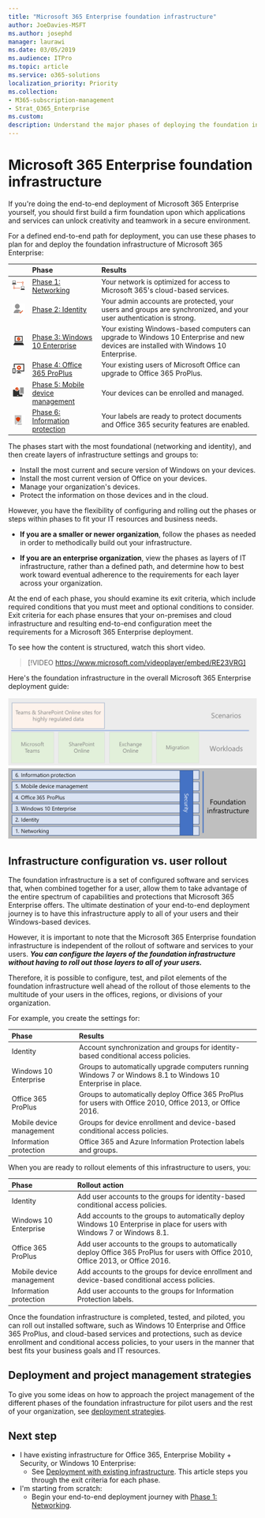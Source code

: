 ```yaml
---
title: "Microsoft 365 Enterprise foundation infrastructure"
author: JoeDavies-MSFT
ms.author: josephd
manager: laurawi
ms.date: 03/05/2019
ms.audience: ITPro
ms.topic: article
ms.service: o365-solutions
localization_priority: Priority
ms.collection: 
- M365-subscription-management
- Strat_O365_Enterprise
ms.custom:
description: Understand the major phases of deploying the foundation infrastructure for Microsoft 365 Enterprise in your organization.
---
```


# Microsoft 365 Enterprise foundation infrastructure

If you're doing the end-to-end deployment of Microsoft 365 Enterprise yourself, you should first build a firm foundation upon which applications and services can unlock creativity and teamwork in a secure environment. 

For a defined end-to-end path for deployment, you can use these phases to plan for and deploy the foundation infrastructure of Microsoft 365 Enterprise:

| | Phase | Results |
|:-------|:-----|:-----|
|![](./media/deploy-foundation-infrastructure/networking_icon-small.png)|[Phase 1: Networking](networking-infrastructure.md)| Your network is optimized for access to Microsoft 365's cloud-based services. |
|![](./media/deploy-foundation-infrastructure/identity_icon-small.png)|[Phase 2: Identity](identity-infrastructure.md)| Your admin accounts are protected, your users and groups are synchronized, and your user authentication is strong. |
|![](./media/deploy-foundation-infrastructure/win10enterprise_icon-small.png)|[Phase 3: Windows 10 Enterprise](windows10-infrastructure.md)| Your existing Windows-based computers can upgrade to Windows 10 Enterprise and new devices are installed with Windows 10 Enterprise. |
|![](./media/deploy-foundation-infrastructure/O365proplus_icon-small.png)|[Phase 4: Office 365 ProPlus](office365proplus-infrastructure.md)| Your existing users of Microsoft Office can upgrade to Office 365 ProPlus. |
|![](./media/deploy-foundation-infrastructure/mobiledevicemgmt_icon-small.png)|[Phase 5: Mobile device management](mobility-infrastructure.md)| Your devices can be enrolled and managed. |
|![](./media/deploy-foundation-infrastructure/infoprotection_icon-small.png)|[Phase 6: Information protection](infoprotect-infrastructure.md)| Your labels are ready to protect documents and Office 365 security features are enabled. |

The phases start with the most foundational (networking and identity), and then create layers of infrastructure settings and groups to:

- Install the most current and secure version of Windows on your devices.
- Install the most current version of Office on your devices.
- Manage your organization's devices.
- Protect the information on those devices and in the cloud.

However, you have the flexibility of configuring and rolling out the phases or steps within phases to fit your IT resources and business needs.

- **If you are a smaller or newer organization**, follow the phases as needed in order to methodically build out your infrastructure.

-  **If you are an enterprise organization**, view the phases as layers of IT infrastructure, rather than a defined path, and determine how to best work toward eventual adherence to the requirements for each layer across your organization.

At the end of each phase, you should examine its exit criteria, which include required conditions that you must meet and optional conditions to consider. Exit criteria for each phase ensures that your on-premises and cloud infrastructure and resulting end-to-end configuration meet the requirements for a Microsoft 365 Enterprise deployment.

To see how the content is structured, watch this short video.

> [!VIDEO https://www.microsoft.com/videoplayer/embed/RE23VRG]

Here's the foundation infrastructure in the overall Microsoft 365 Enterprise deployment guide:

![](./media/deploy-foundation-infrastructure/m365-deploy-content-arch-foundation.png)

## Infrastructure configuration vs. user rollout

The foundation infrastructure is a set of configured software and services that, when combined together for a user, allow them to take advantage of the entire spectrum of capabilities and protections that Microsoft 365 Enterprise offers. The ultimate destination of your end-to-end deployment journey is to have this infrastructure apply to all of your users and their Windows-based devices. 

However, it is important to note that the Microsoft 365 Enterprise foundation infrastructure is independent of the rollout of software and services to your users. ***You can configure the layers of the foundation infrastructure without having to roll out those layers to all of your users.***

Therefore, it is possible to configure, test, and pilot elements of the foundation infrastructure well ahead of the rollout of those elements to the multitude of your users in the offices, regions, or divisions of your organization.

For example, you create the settings for:

| Phase | Results |
|:-------|:-----|
| Identity | Account synchronization and groups for identity-based conditional access policies. |
| Windows 10 Enterprise | Groups to automatically upgrade computers running Windows 7 or Windows 8.1 to Windows 10 Enterprise in place. |
| Office 365 ProPlus | Groups to automatically deploy Office 365 ProPlus for users with Office 2010, Office 2013, or Office 2016. |
| Mobile device management | Groups for device enrollment and device-based conditional access policies. |
| Information protection | Office 365 and Azure Information Protection labels and groups. |

When you are ready to rollout elements of this infrastructure to users, you:

| Phase | Rollout action |
|:-------|:-----|
| Identity | Add user accounts to the groups for identity-based conditional access policies. |
| Windows 10 Enterprise | Add accounts to the groups to automatically deploy Windows 10 Enterprise in place for users with Windows 7 or Windows 8.1. |
| Office 365 ProPlus | Add user accounts to the groups to automatically deploy Office 365 ProPlus for users with Office 2010, Office 2013, or Office 2016. |
| Mobile device management | Add accounts to the groups for device enrollment and device-based conditional access policies. |
| Information protection | Add user accounts to the groups for Information Protection labels. |

Once the foundation infrastructure is completed, tested, and piloted, you can roll out installed software, such as Windows 10 Enterprise and Office 365 ProPlus, and cloud-based services and protections, such as device enrollment and conditional access policies, to your users in the manner that best fits your business goals and IT resources.

## Deployment and project management strategies

To give you some ideas on how to approach the project management of the different phases of the foundation infrastructure for pilot users and the rest of your organization, see [deployment strategies](deployment-strategies-microsoft-365-enterprise.md).


## Next step

- I have existing infrastructure for Office 365, Enterprise Mobility + Security, or Windows 10 Enterprise:
  - See [Deployment with existing infrastructure](deploy-with-existing-infrastructure.md). This article steps you through the exit criteria for each phase.
- I'm starting from scratch: 
   - Begin your end-to-end deployment journey with [Phase 1: Networking](networking-infrastructure.md).
